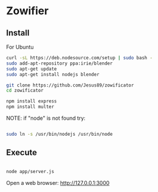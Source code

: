 # Zowifier

## Install

For Ubuntu

```bash
curl -sL https://deb.nodesource.com/setup | sudo bash -
sudo add-apt-repository ppa:irie/blender
sudo apt-get update
sudo apt-get install nodejs blender

git clone https://github.com/Jesus89/zowificator
cd zowificator

npm install express
npm install multer 

```

NOTE: if "node" is not found try:

```bash

sudo ln -s /usr/bin/nodejs /usr/bin/node

```

## Execute

```bash

node app/server.js

```

Open a web browser: http://127.0.0.1:3000

